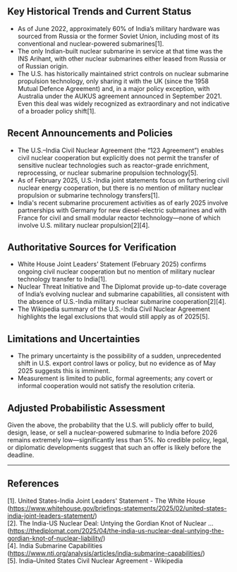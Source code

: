 ## Key Historical Trends and Current Status

- As of June 2022, approximately 60% of India’s military hardware was sourced from Russia or the former Soviet Union, including most of its conventional and nuclear-powered submarines[1].
- The only Indian-built nuclear submarine in service at that time was the INS Arihant, with other nuclear submarines either leased from Russia or of Russian origin.
- The U.S. has historically maintained strict controls on nuclear submarine propulsion technology, only sharing it with the UK (since the 1958 Mutual Defence Agreement) and, in a major policy exception, with Australia under the AUKUS agreement announced in September 2021. Even this deal was widely recognized as extraordinary and not indicative of a broader policy shift[1].

## Recent Announcements and Policies

- The U.S.–India Civil Nuclear Agreement (the “123 Agreement”) enables civil nuclear cooperation but explicitly does not permit the transfer of sensitive nuclear technologies such as reactor-grade enrichment, reprocessing, or nuclear submarine propulsion technology[5].
- As of February 2025, U.S.-India joint statements focus on furthering civil nuclear energy cooperation, but there is no mention of military nuclear propulsion or submarine technology transfers[1].
- India's recent submarine procurement activities as of early 2025 involve partnerships with Germany for new diesel-electric submarines and with France for civil and small modular reactor technology—none of which involve U.S. military nuclear propulsion[2][4].

## Authoritative Sources for Verification

- White House Joint Leaders’ Statement (February 2025) confirms ongoing civil nuclear cooperation but no mention of military nuclear technology transfer to India[1].
- Nuclear Threat Initiative and The Diplomat provide up-to-date coverage of India’s evolving nuclear and submarine capabilities, all consistent with the absence of U.S.-India military nuclear submarine cooperation[2][4].
- The Wikipedia summary of the U.S.-India Civil Nuclear Agreement highlights the legal exclusions that would still apply as of 2025[5].

## Limitations and Uncertainties

- The primary uncertainty is the possibility of a sudden, unprecedented shift in U.S. export control laws or policy, but no evidence as of May 2025 suggests this is imminent.
- Measurement is limited to public, formal agreements; any covert or informal cooperation would not satisfy the resolution criteria.

## Adjusted Probabilistic Assessment

Given the above, the probability that the U.S. will publicly offer to build, design, lease, or sell a nuclear-powered submarine to India before 2026 remains extremely low—significantly less than 5%. No credible policy, legal, or diplomatic developments suggest that such an offer is likely before the deadline.

---

## References

[1]. United States-India Joint Leaders' Statement - The White House (https://www.whitehouse.gov/briefings-statements/2025/02/united-states-india-joint-leaders-statement/)  
[2]. The India-US Nuclear Deal: Untying the Gordian Knot of Nuclear ... (https://thediplomat.com/2025/04/the-india-us-nuclear-deal-untying-the-gordian-knot-of-nuclear-liability/)  
[4]. India Submarine Capabilities (https://www.nti.org/analysis/articles/india-submarine-capabilities/)  
[5]. India–United States Civil Nuclear Agreement - Wikipedia